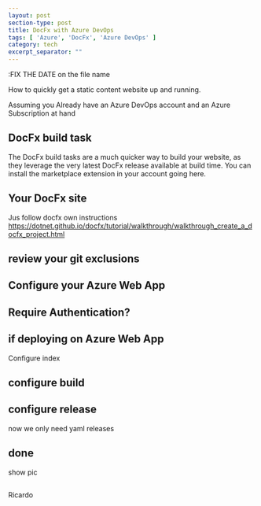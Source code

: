 ```yaml
---
layout: post
section-type: post
title: DocFx with Azure DevOps
tags: [ 'Azure', 'DocFx', 'Azure DevOps' ]
category: tech
excerpt_separator: ""
---
```



:FIX THE DATE on the file name

How to quickly get a static content website up and running.

Assuming you Already have an Azure DevOps account and an Azure Subscription at hand

## DocFx build task

The DocFx build tasks are a much quicker way to build your website, as they leverage the very latest DocFx release available at build time.
You can install the marketplace extension in your account going here.

## Your DocFx site
Jus follow docfx own instructions https://dotnet.github.io/docfx/tutorial/walkthrough/walkthrough_create_a_docfx_project.html

## review your git exclusions

## Configure your Azure Web App

## Require Authentication?

## if deploying on Azure Web App
Configure index

## configure build

## configure release
now we only need yaml releases

## done

show pic



## 

Ricardo

[1]: https://pages.github.com/
[2]: https://jekyllrb.com
[3]: https://github.com/PanosSakkos/personal-jekyll-theme